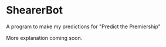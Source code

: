 # ShearerBot
A program to make my predictions for "Predict the Premiership"

More explanation coming soon.
